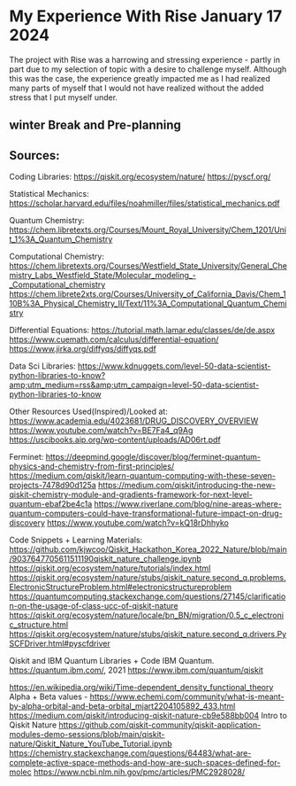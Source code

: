 # My Experience With Rise January 17 2024

The project with Rise was a harrowing and stressing experience - partly in part due to my selection of topic with a desire to challenge myself. 
Although this was the case, the experience greatly impacted me as I had realized many parts of myself that I would not have realized without the added stress that I put myself under.


## winter Break and Pre-planning



## Sources:

Coding Libraries:
https://qiskit.org/ecosystem/nature/
https://pyscf.org/

Statistical Mechanics:
https://scholar.harvard.edu/files/noahmiller/files/statistical_mechanics.pdf


Quantum Chemistry:
https://chem.libretexts.org/Courses/Mount_Royal_University/Chem_1201/Unit_1%3A_Quantum_Chemistry

Computational Chemistry:
https://chem.libretexts.org/Courses/Westfield_State_University/General_Chemistry_Labs_Westfield_State/Molecular_modeling_-_Computational_chemistry
https://chem.librete2xts.org/Courses/University_of_California_Davis/Chem_110B%3A_Physical_Chemistry_II/Text/11%3A_Computational_Quantum_Chemistry


Differential Equations:
https://tutorial.math.lamar.edu/classes/de/de.aspx
https://www.cuemath.com/calculus/differential-equation/
https://www.jirka.org/diffyqs/diffyqs.pdf

	
Data Sci Libraries:
https://www.kdnuggets.com/level-50-data-scientist-python-libraries-to-know?amp;utm_medium=rss&amp;utm_campaign=level-50-data-scientist-python-libraries-to-know


Other Resources Used(Inspired)/Looked at:
https://www.academia.edu/4023681/DRUG_DISCOVERY_OVERVIEW
https://www.youtube.com/watch?v=BE7Fa4_q9Ag
https://uscibooks.aip.org/wp-content/uploads/AD06rt.pdf

Ferminet: https://deepmind.google/discover/blog/ferminet-quantum-physics-and-chemistry-from-first-principles/
https://medium.com/qiskit/learn-quantum-computing-with-these-seven-projects-7478d90d125a
https://medium.com/qiskit/introducing-the-new-qiskit-chemistry-module-and-gradients-framework-for-next-level-quantum-ebaf2be4c1a
https://www.riverlane.com/blog/nine-areas-where-quantum-computers-could-have-transformational-future-impact-on-drug-discovery
https://www.youtube.com/watch?v=kQ18rDhhyko

Code Snippets + Learning Materials:
https://github.com/kjwcoo/Qiskit_Hackathon_Korea_2022_Nature/blob/main/9037647705611511190qiskit_nature_challenge.ipynb
https://qiskit.org/ecosystem/nature/tutorials/index.html
https://qiskit.org/ecosystem/nature/stubs/qiskit_nature.second_q.problems.ElectronicStructureProblem.html#electronicstructureproblem
https://quantumcomputing.stackexchange.com/questions/27145/clarification-on-the-usage-of-class-ucc-of-qiskit-nature
https://qiskit.org/ecosystem/nature/locale/bn_BN/migration/0.5_c_electronic_structure.html
https://qiskit.org/ecosystem/nature/stubs/qiskit_nature.second_q.drivers.PySCFDriver.html#pyscfdriver

Qiskit and IBM Quantum Libraries + Code
IBM Quantum. https://quantum.ibm.com/, 2021
https://www.ibm.com/quantum/qiskit

https://en.wikipedia.org/wiki/Time-dependent_density_functional_theory
Alpha + Beta values - https://www.echemi.com/community/what-is-meant-by-alpha-orbital-and-beta-orbital_mjart2204105892_433.html
https://medium.com/qiskit/introducing-qiskit-nature-cb9e588bb004 Intro to Qiskit Nature
https://github.com/qiskit-community/qiskit-application-modules-demo-sessions/blob/main/qiskit-nature/Qiskit_Nature_YouTube_Tutorial.ipynb
https://chemistry.stackexchange.com/questions/64483/what-are-complete-active-space-methods-and-how-are-such-spaces-defined-for-molec
https://www.ncbi.nlm.nih.gov/pmc/articles/PMC2928028/

